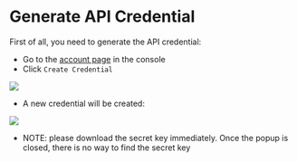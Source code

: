 # Generate API Credential

First of all, you need to generate the API credential:

- Go to the [account page](https://console.hyper.sh/account/credential) in the console
- Click `Create Credential`

![](https://trello-attachments.s3.amazonaws.com/5700ea0da7030dcf7485ed70/57ac415d5c5774e392d184a5/9e0252c0ea100f159e8c943316dbf8b9/credential.png)

- A new credential will be created:

![](https://trello-attachments.s3.amazonaws.com/5700ea0da7030dcf7485ed70/57ac415d5c5774e392d184a5/ef14d78bad84d179bcf460226ca3f075/new-credential.png)

- NOTE: please download the secret key immediately. Once the popup is closed, there is no way to find the secret key
